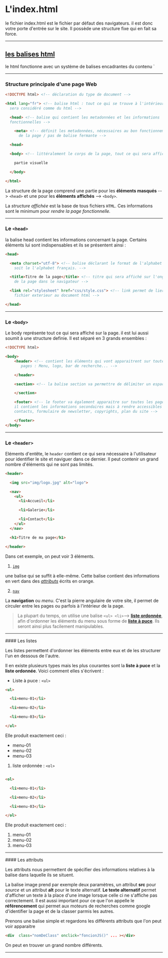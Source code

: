 # L'index.html

le fichier index.html est le fichier par défaut des navigateurs. il est donc votre porte d'entrée sur le site. Il possède une structure fixe qui en fait sa force.

---
## <u>les balises html</u>

le html fonctionne avec un système de balises encadrantes du contenu <html><html>`

---
### Structure principale d'une page Web

```html
<!DOCTYPE html> <!-- déclaration du type de document -->

<html lang="fr"> <!-- balise html : tout ce qui se trouve à l'intérieur
  sera considéré comme du html -->

  <head> <!-- balise qui contient les metadonnées et les informations
  fonctionnelles -->

    <meta> <!-- définit les metadonnées, nécessaires au bon fonctionnement
      de la page / pas de balise fermante -->

  <head>

  <body> <!-- littéralement le corps de la page, tout ce qui sera affiché -->

    partie visuelle

  </body>

</html>
```
La structure de la page comprend une partie pour les **éléments masqués** --> `<head>` et une pour les **éléments affichés** --> `<body>`.

La *structure affichée* est la base de tous fichiers `HTML`. Ces informations sont le minimum pour *rendre la page fonctionnelle.*

---
### Le `<head>`

la balise head contient les informations concernant la page. Certains éléments lui sont indispensables et ils se présentent ainsi :

```html
<head>

  <meta charset="utf-8"> <!-- balise déclarant le format de l'alphabet utilisé,
    soit le l'alphabet français. -->

  <title>Titre de la page</title> <!-- titre qui sera affiché sur l'onglet
    de la page dans le navigateur -->

  <link rel="stylesheet" href="css/style.css"> <!-- link permet de lier un
    fichier exterieur au document html -->

</head>
```

---
### Le `<body>`

Le body représente tout ce qui sera affiché sur la page. il est lui aussi soumit à une structure definie. Il est séparé en 3 grands ensembles :

```html
<!DOCTYPE html>

<body>
    <header> <!-- contient les éléments qui vont apparaitrent sur toutes les
       pages : Menu, logo, bar de recherche... -->

    </header>

    <section> <!-- la balise section va permettre de délimiter un espace  -->

    </section>

    <footer> <!-- le footer va également apparaitre sur toutes les pages,
    il contient les informations secondaires mais à rendre accessibles
    contacts, formulaire de newsletter, copyrights, plan du site -->

    </footer>
</body>

```

---
### Le `<header>`

Eléments d'entête, le `header` contient ce qui sera nécessaire à l'utilisateur pour identifier le site et naviguer dans ce dernier. Il peut contenir un grand nombre d'éléments qui ne sont pas limités.
```html
<header>

  <img src="img/logo.jpg" alt="logo">

  <nav>
    <ul>
      <li>Accueil</li>

      <li>Galerie</li>

      <li>Contact</li>
    </ul>
  </nav>

  <h1>Titre de ma page</h1>

</header>
```
Dans cet exemple, on peut voir 3 éléments.

1. <u>`img`</u>

une balise qui se suffit à elle-même. Cette balise contient des informations en vert dans des [*attributs*](#att) écrits en orange.

2. <u>`nav`</u>

La **navigation** ou *menu*. C'est la pierre angulaire de votre site, il permet de circuler entre les pages ou parfois à l'intérieur de la page.

> La plupart du temps, on utilise une balise `<ul> <li>`--> **[liste ordonnée](#list)**, afin d'ordonner les éléments du menu sous forme de **[liste à puce](#list)**. Ils seront ainsi plus facilement manipulables.

---
<a name="list"/>
#### Les listes

Les listes permettent d'ordonner les éléments entre eux et de les structurer l'un en dessous de l'autre.

Il en existe plusieurs types mais les plus courantes sont la **liste à puce** et la **liste ordonnée**. Voici comment elles s'écrivent :

* Liste à puce : `<ul>`

```html
<ul>

  <li>menu-01</li>

  <li>menu-02</li>

  <li>menu-03</li>

</ul>
```
Elle produit exactement ceci :

* menu-01
* menu-02
* menu-03


1. liste ordonnée : `<ol>`

```html

<ol>

  <li>menu-01</li>

  <li>menu-02</li>

  <li>menu-03</li>

</ol>

```

Elle produit exactement ceci :

1. menu-01
2. menu-02
3. menu-03


---

<a name="att"/>
#### Les attributs

Les attributs nous permettent de spécifier des informations relatives à la balise dans laquelle ils se situent.

La balise image prend par exemple deux paramètres, un attribut **src** pour *source* et un attribut **alt** pour le texte alternatif. **Le texte alternatif** permet d'afficher un texte à la place d'une image lorsque celle ci ne s'affiche pas correctement. Il est aussi important pour ce que l'on appelle le **référencement** qui permet aux moteurs de recherches comme google d'identifier la page et de la classer parmis les autres.


Prenons une balise simple et regardons les différents attributs que l'on peut voir apparaitre
 ```html
<div  class="nomDeClass" onclick="foncionJS()" ... ></div>
 ```
On peut en trouver un grand nombre différents.

---
